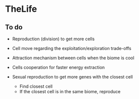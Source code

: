 # TheLife

## To do

- Reproduction (division) to get more cells
- Cell move regarding the exploitation/exploration trade-offs
- Attraction mechanism between cells when the biome is cool
- Cells cooperation for faster energy extraction
- Sexual reproduction to get more genes with the closest cell

  - Find closest cell
  - If the closest cell is in the same biome, reproduce
